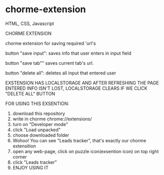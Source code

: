 # chorme-extension

HTML, CSS, Javascript

CHORME EXTENSION

chorme extension for saving required 'url's 

button "save input": saves info that user enters in input field

button "save tab"" saves current tab's url.

button "delete all": deletes all input that entered user

EXSTENSION HAS LOCALSTORAGE AND AFTER REFRESHING THE PAGE ENTERED INFO ISN'T LOST, LOCALSTORAGE CLEARS IF WE CLICK "DELETE ALL" BUTTON

FOR USING THIS EXSENTION: 
1. download this repository
2. write in chorme chrome://extensions/
3. turn on "Developer mode"
4. click "Load unpacked"
5. choose downloaded folder
6. Wohoo! You can see "Leads tracker", that's exactly our chorme extensition
7. open any web-page, click on puzzle icon(exsention icon) on top right corner
8. click "Leads tracker"
9. ENJOY USING IT
